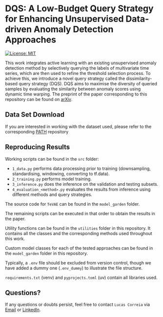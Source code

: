 # DQS: A Low-Budget Query Strategy for Enhancing Unsupervised Data-driven Anomaly Detection Approaches 

[![License: MIT](https://img.shields.io/badge/License-MIT-yellow.svg)](https://opensource.org/licenses/MIT)

This work integrates active learning with an existing unsupervised anomaly detection method by selectively querying the labels of multivariate time series, which are then used to refine the threshold selection process.
To achieve this, we introduce a novel query strategy called the dissimilarity-based query strategy (DQS).
DQS aims to maximise the diversity of queried samples by evaluating the similarity between anomaly scores using dynamic time warping.
The preprint of the paper corresponding to this repository can be found on [arXiv](https://arxiv.org/abs/2509.05663).

## Data Set Download
If you are interested in working with the dataset used, please refer to the corresponding [PATH](https://github.com/lcs-crr/PATH) repository 

## Reproducing Results 
Working scripts can be found in the `src` folder: 
- `1_data.py` performs data processing prior to training (downsampling, standardising, windowing, converting to tf.data).
- `2_training.py` performs model training.
- `3_inference.py` does the inference on the validation and testing subsets.
- `4_evaluation_<method>.py` evaluates the results from inference using different methods and query strategies.
  
The source code for `TeVAE` can be found in the `model_garden` folder.

The remaining scripts can be executed in that order to obtain the results in the paper.

Utility functions can be found in the `utilities` folder in this repository. It contains all the classes and the corresponding methods used throughout this work.

Custom model classes for each of the tested approaches can be found in the `model_garden` folder in this repository.

Typically, a `.env` file should be excluded from version control, though we have added a dummy one (`.env_dummy`) to illustrate the file structure.

`requirements.txt` (venv) and `pyprojects.toml` (uv) contain all libraries used.

## Questions?
If any questions or doubts persist, feel free to contact `Lucas Correia` via [Email](mailto:l.ferreira.correia@liacs.leidenuniv.nl) or [LinkedIn](https://www.linkedin.com/in/lcs-crr/).
